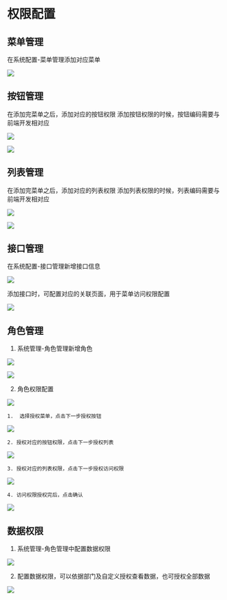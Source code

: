 # 权限配置

## 菜单管理

在系统配置-菜单管理添加对应菜单

![](../../develop/imgs/authrize_config/16715153554025.jpg)

## 按钮管理

在添加完菜单之后，添加对应的按钮权限
添加按钮权限的时候，按钮编码需要与前端开发相对应

![](../../develop/imgs/authrize_config/16715155512610.jpg)

![](../../develop/imgs/authrize_config/16715155658517.jpg)

## 列表管理
在添加完菜单之后，添加对应的列表权限
添加列表权限的时候，列表编码需要与前端开发相对应

![](../../develop/imgs/authrize_config/16715157767753.jpg)

![](../../develop/imgs/authrize_config/16715158434074.jpg)

## 接口管理

在系统配置-接口管理新增接口信息

![](../../develop/imgs/authrize_config/16715159138002.jpg)

添加接口时，可配置对应的关联页面，用于菜单访问权限配置

![](../../develop/imgs/authrize_config/16715160145403.jpg)


## 角色管理

1. 系统管理-角色管理新增角色

![](../../develop/imgs/authrize_config/16715171063630.jpg)

![](../../develop/imgs/authrize_config/16715171234056.jpg)

2. 角色权限配置

![](../../develop/imgs/authrize_config/16715171817309.jpg)

    1.  选择授权菜单，点击下一步授权按钮

![](../../develop/imgs/authrize_config/16715172571620.jpg)

    2. 授权对应的按钮权限，点击下一步授权列表

![](../../develop/imgs/authrize_config/16715173814306.jpg)

    3. 授权对应的列表权限，点击下一步授权访问权限

![](../../develop/imgs/authrize_config/16715174318019.jpg)

    4. 访问权限授权完后，点击确认

![](../../develop/imgs/authrize_config/16715174901465.jpg)

## 数据权限

1. 系统管理-角色管理中配置数据权限

![](../../develop/imgs/authrize_config/16715256760374.jpg)

2. 配置数据权限，可以依据部门及自定义授权查看数据，也可授权全部数据

![](../../develop/imgs/authrize_config/16715256970319.jpg)

